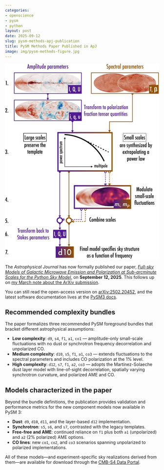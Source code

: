 ```yaml
---
categories:
- openscience
- pysm
- python
layout: post
date: 2025-09-12
slug: pysm-methods-apj-publication
title: PySM Methods Paper Published in ApJ
image: img/pysm-methods-figure.jpg
---
```


![Small-scale Galactic emission realizations from the PySM methods paper](img/pysm-methods-figure.jpg)

The *Astrophysical Journal* has now formally published our paper, [*Full-sky Models of Galactic Microwave Emission and Polarization at Sub-arcminute Scales for the Python Sky Model*](https://iopscience.iop.org/article/10.3847/1538-4357/adf212), on **September 12, 2025**. This follows up on [my March note about the ArXiv submission](./2025-03-03-paper-pysm-models.md).

You can still read the open-access version on [arXiv:2502.20452](https://arxiv.org/abs/2502.20452), and the latest software documentation lives at the [PySM3 docs](https://pysm3.readthedocs.io/).

## Recommended complexity bundles

The paper formalizes three recommended PySM foreground bundles that bracket different astrophysical assumptions:

- **Low complexity**: `d9`, `s4`, `f1`, `a1`, `co1` — amplitude-only small-scale fluctuations with no dust or synchrotron frequency decorrelation and unpolarized CO.
- **Medium complexity**: `d10`, `s5`, `f1`, `a1`, `co3` — extends fluctuations to the spectral parameters and includes CO polarization at the 1% level.
- **High complexity**: `d12`, `s7`, `f1`, `a2`, `co3` — adopts the Martínez-Solaeche dust layer model with line-of-sight decorrelation, spatially varying synchrotron curvature, and polarized AME and CO.

## Models characterized in the paper

Beyond the bundle definitions, the publication provides validation and performance metrics for the new component models now available in PySM 3:

- **Dust**: `d9`, `d10`, `d11`, and the layer-based `d12` implementation.
- **Synchrotron**: `s5`, `s6`, and `s7`, contrasted with the legacy templates.
- **Free-free and AME**: continued reliance on `f1` plus both `a1` (unpolarized) and `a2` (2% polarized) AME options.
- **CO lines**: new `co1`, `co2`, and `co3` scenarios spanning unpolarized to polarized implementations.

All of these models—and experiment-specific sky realizations derived from them—are available for download through the [CMB-S4 Data Portal](https://data.cmb-s4.org).

